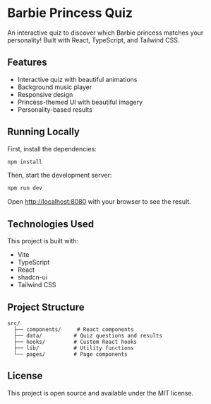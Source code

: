 # Barbie Princess Quiz

An interactive quiz to discover which Barbie princess matches your personality! Built with React, TypeScript, and Tailwind CSS.

## Features

- Interactive quiz with beautiful animations
- Background music player
- Responsive design
- Princess-themed UI with beautiful imagery
- Personality-based results

## Running Locally

First, install the dependencies:

```bash
npm install
```

Then, start the development server:

```bash
npm run dev
```

Open [http://localhost:8080](http://localhost:8080) with your browser to see the result.

## Technologies Used

This project is built with:

- Vite
- TypeScript
- React
- shadcn-ui
- Tailwind CSS

## Project Structure

```
src/
  ├── components/     # React components
  ├── data/          # Quiz questions and results
  ├── hooks/         # Custom React hooks
  ├── lib/           # Utility functions
  └── pages/         # Page components
```

## License

This project is open source and available under the MIT license.
